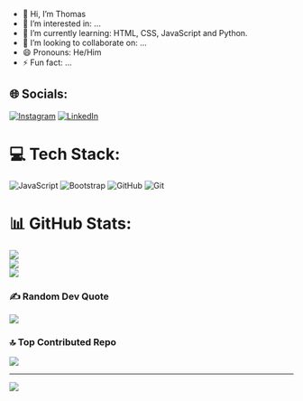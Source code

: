 - 👋 Hi, I’m Thomas
- 👀 I’m interested in: ...
- 🌱 I’m currently learning: HTML, CSS, JavaScript and Python.
- 💞️ I’m looking to collaborate on: ...
- 😄 Pronouns: He/Him
- ⚡ Fun fact: ...


## 🌐 Socials:
[![Instagram](https://img.shields.io/badge/Instagram-%23E4405F.svg?logo=Instagram&logoColor=white)](https://instagram.com/Cassette_94) [![LinkedIn](https://img.shields.io/badge/LinkedIn-%230077B5.svg?logo=linkedin&logoColor=white)](https://linkedin.com/in/xGodai) 

# 💻 Tech Stack:
![JavaScript](https://img.shields.io/badge/javascript-%23323330.svg?style=for-the-badge&logo=javascript&logoColor=%23F7DF1E) ![Bootstrap](https://img.shields.io/badge/bootstrap-%238511FA.svg?style=for-the-badge&logo=bootstrap&logoColor=white) ![GitHub](https://img.shields.io/badge/github-%23121011.svg?style=for-the-badge&logo=github&logoColor=white) ![Git](https://img.shields.io/badge/git-%23F05033.svg?style=for-the-badge&logo=git&logoColor=white)
# 📊 GitHub Stats:
![](https://github-readme-stats.vercel.app/api?username=xGodai&theme=dark&hide_border=false&include_all_commits=false&count_private=false)<br/>
![](https://nirzak-streak-stats.vercel.app/?user=xGodai&theme=dark&hide_border=false)<br/>
![](https://github-readme-stats.vercel.app/api/top-langs/?username=xGodai&theme=dark&hide_border=false&include_all_commits=false&count_private=false&layout=compact)

### ✍️ Random Dev Quote
![](https://quotes-github-readme.vercel.app/api?type=horizontal&theme=radical)

### 🔝 Top Contributed Repo
![](https://github-contributor-stats.vercel.app/api?username=xGodai&limit=5&theme=dark&combine_all_yearly_contributions=true)

---
[![](https://visitcount.itsvg.in/api?id=xGodai&icon=0&color=0)](https://visitcount.itsvg.in)

<!-- Proudly created with GPRM ( https://gprm.itsvg.in ) -->
